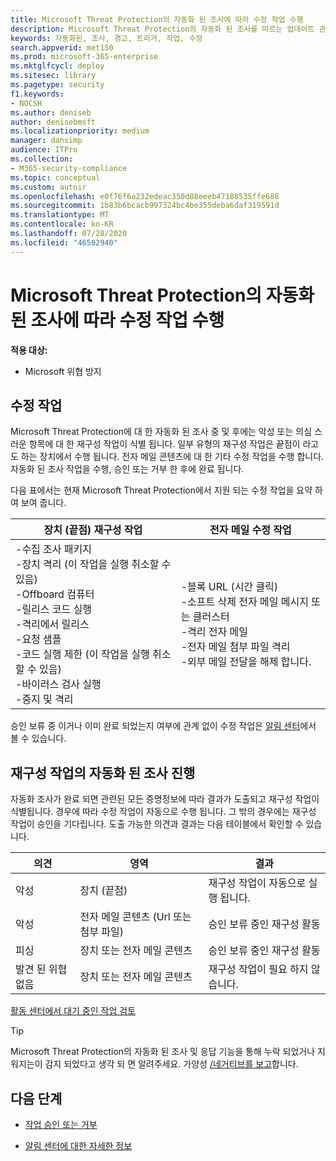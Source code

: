 ```yaml
---
title: Microsoft Threat Protection의 자동화 된 조사에 따라 수정 작업 수행
description: Microsoft Threat Protection의 자동화 된 조사를 따르는 업데이트 관리 작업에 대 한 개요를 확인 하세요.
keywords: 자동화된, 조사, 경고, 트리거, 작업, 수정
search.appverid: met150
ms.prod: microsoft-365-enterprise
ms.mktglfcycl: deploy
ms.sitesec: library
ms.pagetype: security
f1.keywords:
- NOCSH
ms.author: deniseb
author: denisebmsft
ms.localizationpriority: medium
manager: dansimp
audience: ITPro
ms.collection:
- M365-security-compliance
ms.topic: conceptual
ms.custom: autoir
ms.openlocfilehash: e0f76f6a232edeac350d08eeeb47188535ffe688
ms.sourcegitcommit: 1b83b6bcacb997324bc4be355deba6daf319591d
ms.translationtype: MT
ms.contentlocale: ko-KR
ms.lasthandoff: 07/28/2020
ms.locfileid: "46502940"
---
```

# <a name="remediation-actions-following-automated-investigations-in-microsoft-threat-protection"></a>Microsoft Threat Protection의 자동화 된 조사에 따라 수정 작업 수행

**적용 대상:**
- Microsoft 위협 방지


## <a name="remediation-actions"></a>수정 작업

Microsoft Threat Protection에 대 한 자동화 된 조사 중 및 후에는 악성 또는 의심 스러운 항목에 대 한 재구성 작업이 식별 됩니다. 일부 유형의 재구성 작업은 끝점이 라고도 하는 장치에서 수행 됩니다. 전자 메일 콘텐츠에 대 한 기타 수정 작업을 수행 합니다. 자동화 된 조사 작업을 수행, 승인 또는 거부 한 후에 완료 됩니다.

다음 표에서는 현재 Microsoft Threat Protection에서 지원 되는 수정 작업을 요약 하 여 보여 줍니다. 

|장치 (끝점) 재구성 작업  |전자 메일 수정 작업  |
|---------|---------|
|-수집 조사 패키지 <br/>-장치 격리 (이 작업을 실행 취소할 수 있음)<br/>-Offboard 컴퓨터 <br/>-릴리스 코드 실행 <br/>-격리에서 릴리스 <br/>-요청 샘플 <br/>-코드 실행 제한 (이 작업을 실행 취소할 수 있음) <br/>-바이러스 검사 실행 <br/>-중지 및 격리      |-블록 URL (시간 클릭)<br/>-소프트 삭제 전자 메일 메시지 또는 클러스터<br/>-격리 전자 메일<br/>-전자 메일 첨부 파일 격리<br/>-외부 메일 전달을 해제 합니다.          |

승인 보류 중 이거나 이미 완료 되었는지 여부에 관계 없이 수정 작업은 [알림 센터](https://docs.microsoft.com/microsoft-365/security/mtp/mtp-action-center)에서 볼 수 있습니다.

## <a name="remediation-actions-follow-automated-investigations"></a>재구성 작업의 자동화 된 조사 진행

자동화 조사가 완료 되면 관련된 모든 증명정보에 따라 결과가 도출되고 재구성 작업이 식별됩니다.   경우에 따라 수정 작업이 자동으로 수행 됩니다. 그 밖의 경우에는 재구성 작업이 승인을 기다립니다. 도출 가능한 의견과 결과는 다음 테이블에서 확인할 수 있습니다. 

|의견    |영역    |결과|
|------|------|------|
|악성    |장치 (끝점)    |재구성 작업이 자동으로 실행 됩니다.|
|악성    |전자 메일 콘텐츠 (Url 또는 첨부 파일) | 승인 보류 중인 재구성 활동 |
|피싱    |장치 또는 전자 메일 콘텐츠 |승인 보류 중인 재구성 활동 |
|발견 된 위협 없음    |장치 또는 전자 메일 콘텐츠    |재구성 작업이 필요 하지 않습니다.|

[활동 센터에서 대기 중인 작업 검토](mtp-autoir-actions.md#review-a-pending-action-in-the-action-center)

> [!TIP]
> Microsoft Threat Protection의 자동화 된 조사 및 응답 기능을 통해 누락 되었거나 지워지는이 감지 되었다고 생각 되 면 알려주세요. 가양성 [/네거티브를 보고](mtp-autoir-report-false-positives-negatives.md)합니다.

## <a name="next-steps"></a>다음 단계

- [작업 승인 또는 거부](https://docs.microsoft.com/microsoft-365/security/mtp/mtp-autoir-actions)

- [알림 센터에 대한 자세한 정보](https://docs.microsoft.com/microsoft-365/security/mtp/mtp-action-center)
